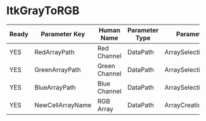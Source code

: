# ItkGrayToRGB

| Ready | Parameter Key | Human Name | Parameter Type | Parameter Class |
|-------|---------------|------------|-----------------|----------------|
| YES | RedArrayPath | Red Channel | DataPath | ArraySelectionParameter |
| YES | GreenArrayPath | Green Channel | DataPath | ArraySelectionParameter |
| YES | BlueArrayPath | Blue Channel | DataPath | ArraySelectionParameter |
| YES | NewCellArrayName | RGB Array | DataPath | ArrayCreationParameter |
